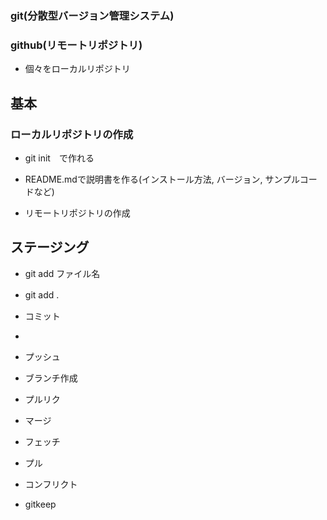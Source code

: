 ### git(分散型バージョン管理システム)
###  github(リモートリポジトリ)
- 個々をローカルリポジトリ

## 基本
### ローカルリポジトリの作成
- git init　で作れる
- README.mdで説明書を作る(インストール方法, バージョン, サンプルコードなど)

- リモートリポジトリの作成
## ステージング
- git add ファイル名
- git add .　

- コミット
- 
- プッシュ
- ブランチ作成
- プルリク
- マージ
- フェッチ
- プル
- コンフリクト
- gitkeep